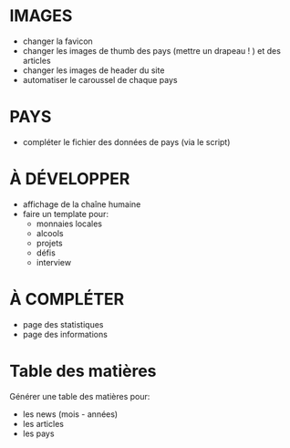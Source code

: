 # IMAGES
- changer la favicon
- changer les images de thumb des pays (mettre un drapeau ! ) et des articles
- changer les images de header du site
- automatiser le caroussel de chaque pays

# PAYS
- compléter le fichier des données de pays (via le script)

# À DÉVELOPPER
- affichage de la chaîne humaine
- faire un template pour:
	- monnaies locales
	- alcools
	- projets
	- défis
	- interview

# À COMPLÉTER
- page des statistiques
- page des informations

# Table des matières
Générer une table des matières pour:
 - les news (mois - années)
 - les articles
 - les pays
